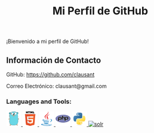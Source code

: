 <!DOCTYPE html>
<html>
<head>
    <title>Claudio Santander - GitHub</title>
</head>
<body>
    <header>
        <h1>Mi Perfil de GitHub</h1>
    </header>
    <section>
        <p>¡Bienvenido a mi perfil de GitHub!</p>
    </section>
    <section>
        <h2>Información de Contacto</h2>
         <p>GitHub: <a href="https://github.com/tuusuario">https://github.com/clausant</a></p>
        <p>Correo Electrónico: clausant@gmail.com</p>
    </section>
    <h3 align="left">Languages and Tools:</h3>
    <p align="left"> <a href="https://golang.org" target="_blank" rel="noreferrer"> <img src="https://raw.githubusercontent.com/devicons/devicon/master/icons/go/go-original.svg" alt="go" width="40" height="40"/> </a> <a href="https://www.w3.org/html/" target="_blank" rel="noreferrer"> <img src="https://raw.githubusercontent.com/devicons/devicon/master/icons/html5/html5-original-wordmark.svg" alt="html5" width="40" height="40"/> </a> <a href="https://www.java.com" target="_blank" rel="noreferrer"> <img src="https://raw.githubusercontent.com/devicons/devicon/master/icons/java/java-original.svg" alt="java" width="40" height="40"/> </a> <a href="https://www.php.net" target="_blank" rel="noreferrer"> <img src="https://raw.githubusercontent.com/devicons/devicon/master/icons/php/php-original.svg" alt="php" width="40" height="40"/> </a> <a href="https://www.python.org" target="_blank" rel="noreferrer"> <img src="https://raw.githubusercontent.com/devicons/devicon/master/icons/python/python-original.svg" alt="python" width="40" height="40"/> </a> <a href="https://lucene.apache.org/solr/" target="_blank" rel="noreferrer"> <img src="https://www.vectorlogo.zone/logos/apache_solr/apache_solr-icon.svg" alt="solr" width="40" height="40"/> </a> </p>

    
</body>
</html>
